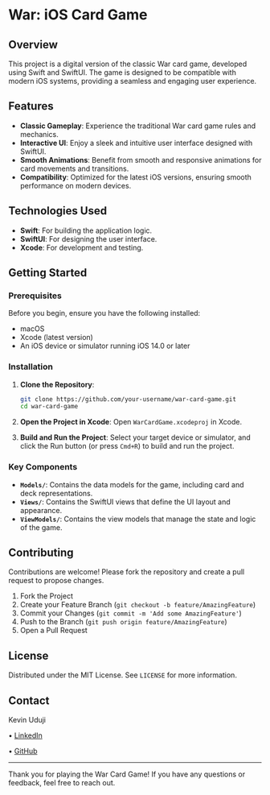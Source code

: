 # War: iOS Card Game

## Overview

This project is a digital version of the classic War card game, developed using Swift and SwiftUI. The game is designed to be compatible with modern iOS systems, providing a seamless and engaging user experience.

## Features

- **Classic Gameplay**: Experience the traditional War card game rules and mechanics.
- **Interactive UI**: Enjoy a sleek and intuitive user interface designed with SwiftUI.
- **Smooth Animations**: Benefit from smooth and responsive animations for card movements and transitions.
- **Compatibility**: Optimized for the latest iOS versions, ensuring smooth performance on modern devices.

## Technologies Used

- **Swift**: For building the application logic.
- **SwiftUI**: For designing the user interface.
- **Xcode**: For development and testing.

## Getting Started

### Prerequisites

Before you begin, ensure you have the following installed:

- macOS
- Xcode (latest version)
- An iOS device or simulator running iOS 14.0 or later

### Installation

1. **Clone the Repository**:
    ```bash
    git clone https://github.com/your-username/war-card-game.git
    cd war-card-game
    ```

2. **Open the Project in Xcode**:
    Open `WarCardGame.xcodeproj` in Xcode.

3. **Build and Run the Project**:
    Select your target device or simulator, and click the Run button (or press `Cmd+R`) to build and run the project.

### Key Components

- **`Models/`**: Contains the data models for the game, including card and deck representations.
- **`Views/`**: Contains the SwiftUI views that define the UI layout and appearance.
- **`ViewModels/`**: Contains the view models that manage the state and logic of the game.

## Contributing

Contributions are welcome! Please fork the repository and create a pull request to propose changes.

1. Fork the Project
2. Create your Feature Branch (`git checkout -b feature/AmazingFeature`)
3. Commit your Changes (`git commit -m 'Add some AmazingFeature'`)
4. Push to the Branch (`git push origin feature/AmazingFeature`)
5. Open a Pull Request

## License

Distributed under the MIT License. See `LICENSE` for more information.

## Contact

Kevin Uduji

• [LinkedIn](https://www.linkedin.com/in/kevinuduji/)

• [GitHub](https://github.com/kevinuduji)

---

Thank you for playing the War Card Game! If you have any questions or feedback, feel free to reach out.
